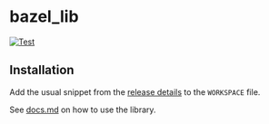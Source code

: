 # bazel_lib

[![Test](https://github.com/mgred/bazel_lib/actions/workflows/test.yaml/badge.svg?branch=main&event=push)](https://github.com/mgred/bazel_lib/actions/workflows/test.yaml)

## Installation

Add the usual snippet from the [release details](https://github.com/mgred/bazel_lib/releases) to the `WORKSPACE` file.

See [docs.md](/docs.md) on how to use the library.
